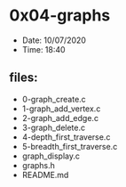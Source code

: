 # 0x04-graphs

* Date: 10/07/2020
* Time: 18:40

## files:

* 0-graph_create.c
* 1-graph_add_vertex.c
* 2-graph_add_edge.c
* 3-graph_delete.c
* 4-depth_first_traverse.c
* 5-breadth_first_traverse.c
* graph_display.c
* graphs.h
* README.md
